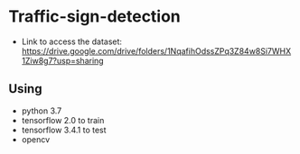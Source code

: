 # Traffic-sign-detection
* Link to access the dataset:
https://drive.google.com/drive/folders/1NqafihOdssZPq3Z84w8Si7WHX1Ziw8g7?usp=sharing
## Using
* python 3.7
* tensorflow 2.0 to train
* tensorflow 3.4.1 to test
* opencv
        
